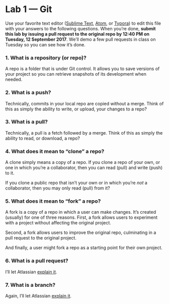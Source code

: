 # Lab 1 — Git

Use your favorite text editor ([Sublime Text](https://www.sublimetext.com/), [Atom](https://atom.io/), or [Typora](https://typora.io/)) to edit this file with your answers to the following questions. When you’re done, **submit this lab by issuing a pull request to the original repo by 12:40 PM on Tuesday, 12 September 2017**. We’ll demo a few pull requests in class on Tuesday so you can see how it’s done.

### 1. What is a repository (or repo)?

A repo is a folder that is under Git control. It allows you to save versions of your project so you can retrieve snapshots of its development when needed.

### 2. What is a push?

Technically, commits in your local repo are copied without a merge. Think of this as simply the ability to write, or upload, your changes to a repo?

### 3. What is a pull?

Technically, a pull is a fetch followed by a merge. Think of this as simply the ability to read, or download, a repo?

### 4. What does it mean to “clone” a repo?

A clone simply means a copy of a repo. If you clone a repo of your own, or one in which you’re a collaborator, then you can read (pull) and write (push) to it.

If you clone a public repo that isn’t your own or in which you’re *not* a collaborator, then you may only read (pull) from it?

### 5. What does it mean to “fork” a repo?

A fork is a copy of a repo in which a user can make changes. It’s created (usually) for one of three reasons. First, a fork allows users to experiment with a project without affecting the original project.

Second, a fork allows users to improve the original repo, culminating in a pull request to the original project.

And finally, a user might fork a repo as a starting point for their own project.

### 6. What is a pull request?

I’ll let Atlassian [explain it](https://www.atlassian.com/git/tutorials/making-a-pull-request).

### 7. What is a branch?

Again, I’ll let Atlassian [explain it](https://www.atlassian.com/git/tutorials/using-branches).
